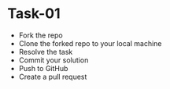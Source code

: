 # Task-01
* Fork the repo
* Clone the forked repo to your local machine
* Resolve the task
* Commit your solution
* Push to GitHub
* Create a pull request


